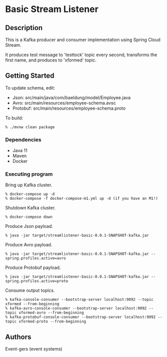 # Basic Stream Listener

## Description

This is a Kafka producer and consumer implementation using Spring Cloud Stream.

It produces test message to 'testtock' topic every second, transforms the first name, and produces to 'xformed' topic.

## Getting Started

To update schema, edit:

* Json: src/main/java/com/baeldung/model/Employee.java 
* Avro: src/main/resources/employee-schema.avsc
* Protobuf: src/main/resources/employee-schema.proto

To build:

```
% ./mvnw clean package
```

### Dependencies

* Java 11
* Maven
* Docker

### Executing program

Bring up Kafka cluster.

```
% docker-compose up -d
% docker-compose -f docker-compose-m1.yml up -d (if you have an M1!)
```

Shutdown Kafka cluster.
```
% docker-compose down
```

Produce Json payload.
```
% java -jar target/streamlistener-basic-0.0.1-SNAPSHOT-kafka.jar
```

Produce Avro payload.
```
% java -jar target/streamlistener-basic-0.0.1-SNAPSHOT-kafka.jar --spring.profiles.active=avro
```

Produce Protobuf payload.
```
% java -jar target/streamlistener-basic-0.0.1-SNAPSHOT-kafka.jar --spring.profiles.active=proto
```

Consume output topics.
```
% kafka-console-consumer --bootstrap-server localhost:9092 --topic xformed --from-beginning
% kafka-avro-console-consumer --bootstrap-server localhost:9092 --topic xformed-avro --from-beginning
% kafka-protobuf-console-consumer --bootstrap-server localhost:9092 --topic xformed-proto --from-beginning
```

## Authors

Event-gers (event systems)

